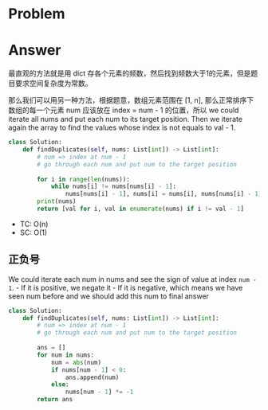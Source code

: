 # Problem
# Answer
最直观的方法就是用 dict 存各个元素的频数，然后找到频数大于1的元素，但是题目要求空间复杂度为常数。

那么我们可以用另一种方法，根据题意，数组元素范围在 [1, n], 那么正常排序下数组的每一个元素 num 应该放在 index = num - 1 的位置，所以 we could iterate all nums and put each num to its target position. Then we iterate again the array to find the values whose index is not equals to val - 1.
```python
class Solution:
    def findDuplicates(self, nums: List[int]) -> List[int]:
        # num => index at num - 1
        # go through each num and put num to the target position
        
        for i in range(len(nums)):
            while nums[i] != nums[nums[i] - 1]:
                nums[nums[i] - 1], nums[i] = nums[i], nums[nums[i] - 1]
        print(nums)
        return [val for i, val in enumerate(nums) if i != val - 1]
```
- TC: O(n)
- SC: O(1)

## 正负号
We could iterate each num in nums and see the sign of value at index `num - 1`.
    - If it is positive, we negate it
    - If it is negative, which means we have seen num before and we should add this num to final answer 
```python
class Solution:
    def findDuplicates(self, nums: List[int]) -> List[int]:
        # num => index at num - 1
        # go through each num and put num to the target position
        
        ans = []
        for num in nums:
            num = abs(num)
            if nums[num - 1] < 0:
                ans.append(num)
            else:
                nums[num - 1] *= -1
        return ans
```